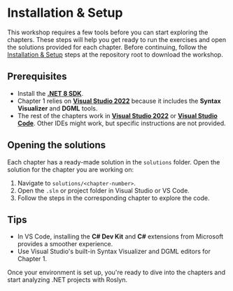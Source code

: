 # Installation & Setup

This workshop requires a few tools before you can start exploring the chapters. These steps will help you get ready to run the exercises and open the solutions provided for each chapter.
Before continuing, follow the [Installation & Setup](../../INSTALLATION.md) steps at the repository root to download the workshop.

## Prerequisites

- Install the [**.NET 8 SDK**](https://dotnet.microsoft.com/download/dotnet/8.0).
- Chapter&nbsp;1 relies on [**Visual Studio 2022**](https://visualstudio.microsoft.com/vs/) because it includes the **Syntax Visualizer** and **DGML** tools.
- The rest of the chapters work in [**Visual Studio 2022**](https://visualstudio.microsoft.com/vs/) or [**Visual Studio Code**](https://code.visualstudio.com/). Other IDEs might work, but specific instructions are not provided.


## Opening the solutions

Each chapter has a ready-made solution in the `solutions` folder. Open the solution for the chapter you are working on:

1. Navigate to `solutions/<chapter-number>`.
2. Open the `.sln` or project folder in Visual Studio or VS Code.
3. Follow the steps in the corresponding chapter to explore the code.

## Tips

- In VS Code, installing the **C# Dev Kit** and **C#** extensions from Microsoft provides a smoother experience.
- Use Visual Studio's built-in Syntax Visualizer and DGML editors for Chapter&nbsp;1.

Once your environment is set up, you're ready to dive into the chapters and start analyzing .NET projects with Roslyn.

